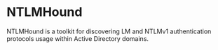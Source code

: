 # NTLMHound
NTLMHound is a toolkit for discovering LM and NTLMv1 authentication protocols usage within Active Directory domains.
